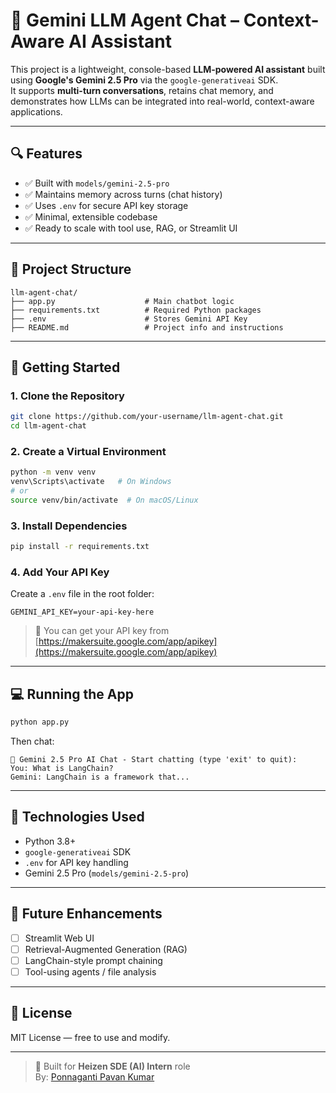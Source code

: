 # 💬 Gemini LLM Agent Chat – Context-Aware AI Assistant

This project is a lightweight, console-based **LLM-powered AI assistant** built using **Google's Gemini 2.5 Pro** via the `google-generativeai` SDK.  
It supports **multi-turn conversations**, retains chat memory, and demonstrates how LLMs can be integrated into real-world, context-aware applications.

---

## 🔍 Features
- ✅ Built with `models/gemini-2.5-pro`
- ✅ Maintains memory across turns (chat history)
- ✅ Uses `.env` for secure API key storage
- ✅ Minimal, extensible codebase
- ✅ Ready to scale with tool use, RAG, or Streamlit UI

---

## 📂 Project Structure
```
llm-agent-chat/
├── app.py                    # Main chatbot logic
├── requirements.txt          # Required Python packages
├── .env                      # Stores Gemini API Key
├── README.md                 # Project info and instructions
```

---

## 🚀 Getting Started

### 1. Clone the Repository
```bash
git clone https://github.com/your-username/llm-agent-chat.git
cd llm-agent-chat
```

### 2. Create a Virtual Environment
```bash
python -m venv venv
venv\Scripts\activate   # On Windows
# or
source venv/bin/activate  # On macOS/Linux
```

### 3. Install Dependencies
```bash
pip install -r requirements.txt
```

### 4. Add Your API Key
Create a `.env` file in the root folder:
```
GEMINI_API_KEY=your-api-key-here
```

> 🔑 You can get your API key from [https://makersuite.google.com/app/apikey](https://makersuite.google.com/app/apikey)

---

## 💻 Running the App
```bash
python app.py
```

Then chat:
```
💬 Gemini 2.5 Pro AI Chat - Start chatting (type 'exit' to quit):
You: What is LangChain?
Gemini: LangChain is a framework that...
```

---

## 🔧 Technologies Used
- Python 3.8+
- `google-generativeai` SDK
- `.env` for API key handling
- Gemini 2.5 Pro (`models/gemini-2.5-pro`)

---

## 🔮 Future Enhancements
- [ ] Streamlit Web UI
- [ ] Retrieval-Augmented Generation (RAG)
- [ ] LangChain-style prompt chaining
- [ ] Tool-using agents / file analysis

---

## 📜 License
MIT License — free to use and modify.

---

> 🔗 Built for **Heizen SDE (AI) Intern** role  
> By: [Ponnaganti Pavan Kumar](https://github.com/pavan161617)

